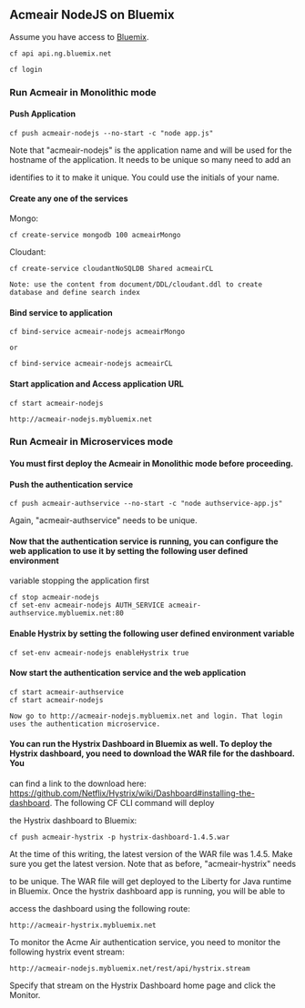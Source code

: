 ## Acmeair NodeJS on Bluemix 

Assume you have access to [Bluemix](https://console.ng.bluemix.net). 

	cf api api.ng.bluemix.net
	
	cf login

### Run Acmeair in Monolithic mode


#### Push Application

	cf push acmeair-nodejs --no-start -c "node app.js"

Note that "acmeair-nodejs" is the application name and will be used for the hostname of the application. It needs to be unique so many need to add an 

identifies to it to make it unique. You could use the initials of your name.
		

#### Create any one of the services
	   
Mongo: 

	cf create-service mongodb 100 acmeairMongo
   			
Cloudant:

	cf create-service cloudantNoSQLDB Shared acmeairCL

	Note: use the content from document/DDL/cloudant.ddl to create database and define search index 

#### Bind service to application
	
	cf bind-service acmeair-nodejs acmeairMongo
	
	or
	
	cf bind-service acmeair-nodejs acmeairCL


#### Start application and Access application URL
	
	cf start acmeair-nodejs
	
	http://acmeair-nodejs.mybluemix.net	


### Run Acmeair in Microservices mode

#### You must first deploy the Acmeair in Monolithic mode before proceeding.

#### Push the authentication service

	cf push acmeair-authservice --no-start -c "node authservice-app.js"

Again, "acmeair-authservice" needs to be unique.

#### Now that the authentication service is running, you can configure the web application to use it by setting the following user defined environment 

variable stopping the application first


	cf stop acmeair-nodejs
	cf set-env acmeair-nodejs AUTH_SERVICE acmeair-authservice.mybluemix.net:80

#### Enable Hystrix by setting the following user defined environment variable

	cf set-env acmeair-nodejs enableHystrix true

#### Now start the authentication service and the web application


	cf start acmeair-authservice
	cf start acmeair-nodejs

	Now go to http://acmeair-nodejs.mybluemix.net and login. That login uses the authentication microservice.

#### You can run the Hystrix Dashboard in Bluemix as well. To deploy the Hystrix dashboard, you need to download the WAR file for the dashboard. You
can find a link to the download here: https://github.com/Netflix/Hystrix/wiki/Dashboard#installing-the-dashboard. The following CF CLI command will deploy 

the Hystrix dashboard to Bluemix:

	cf push acmeair-hystrix -p hystrix-dashboard-1.4.5.war

At the time of this writing, the latest version of the WAR file was 1.4.5. Make sure you get the latest version. Note that as before, "acmeair-hystrix" needs 

to be unique. The WAR file will get deployed to the Liberty for Java runtime in Bluemix. Once the hystrix dashboard app is running, you will be able to 

access the dashboard using the following route:

	http://acmeair-hystrix.mybluemix.net

To monitor the Acme Air authentication service, you need to monitor the following hystrix event stream:

	http://acmeair-nodejs.mybluemix.net/rest/api/hystrix.stream

Specify that stream on the Hystrix Dashboard home page and click the Monitor.
